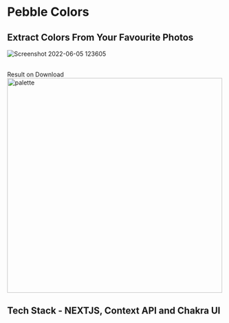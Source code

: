 # Pebble Colors

## Extract Colors From Your Favourite Photos

![Screenshot 2022-06-05 123605](https://user-images.githubusercontent.com/92800463/172040255-c017e99a-5550-46b3-9015-cea0f559ff09.png)

<br/>
Result on Download 

<img src="https://user-images.githubusercontent.com/92800463/172040269-01b7ae4b-af9d-4d82-a8a5-9ab5466c25d5.png" width="500px" height="auto" alt="palette" />


## Tech Stack - NEXTJS, Context API and Chakra UI
